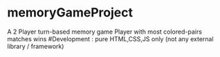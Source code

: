 # memoryGameProject
A 2 Player turn-based memory game
Player with most colored-pairs matches wins
#Development : pure HTML,CSS,JS only (not any external library / framework)
